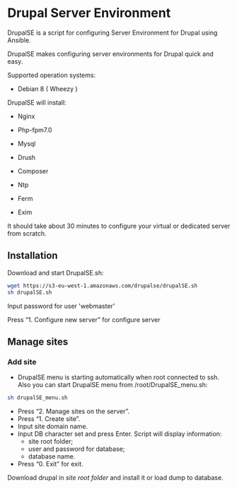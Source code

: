 # Drupal Server Environment

DrupalSE is a script for configuring Server Environment for Drupal using Ansible.

DrupalSE makes configuring server environments for Drupal quick and easy.

Supported operation systems:
- Debian 8 ( Wheezy )

DrupalSE will install:
- Nginx
- Php-fpm7.0
- Mysql
- Drush
- Composer

- Ntp
- Ferm
- Exim

It should take about 30 minutes to configure your virtual or dedicated server from scratch.

## Installation

Download and start DrupalSE.sh:
```bash
wget https://s3-eu-west-1.amazonaws.com/drupalse/drupalSE.sh
sh drupalSE.sh
```

Input password for user 'webmaster'

Press “1. Configure new server” for configure server

## Manage sites

### Add site

- DrupalSE menu is starting automatically when root connected to ssh. Also you can start DrupalSE menu from /root/DrupalSE_menu.sh:
```bash
sh drupalSE_menu.sh
```
- Press “2. Manage sites on the server”.
- Press “1. Create site”.
- Input site domain name.
- Input DB character set and press Enter.
  Script will display information:
  - site root folder;
  - user and password for database;
  - database name.
- Press “0. Exit” for exit.

Download drupal in _site root folder_ and install it or load dump to database.
